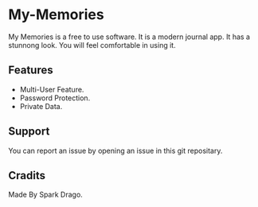 # My-Memories

My Memories is a free to use software. It is a modern journal app. It has a stunnong look. You will feel comfortable in using it.

## Features

* Multi-User Feature.
* Password Protection.
* Private Data.

## Support

You can report an issue by opening an issue in this git repositary.

## Cradits

Made By Spark Drago.
